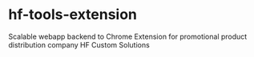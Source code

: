# hf-tools-extension
Scalable webapp backend to Chrome Extension for promotional product distribution company HF Custom Solutions
